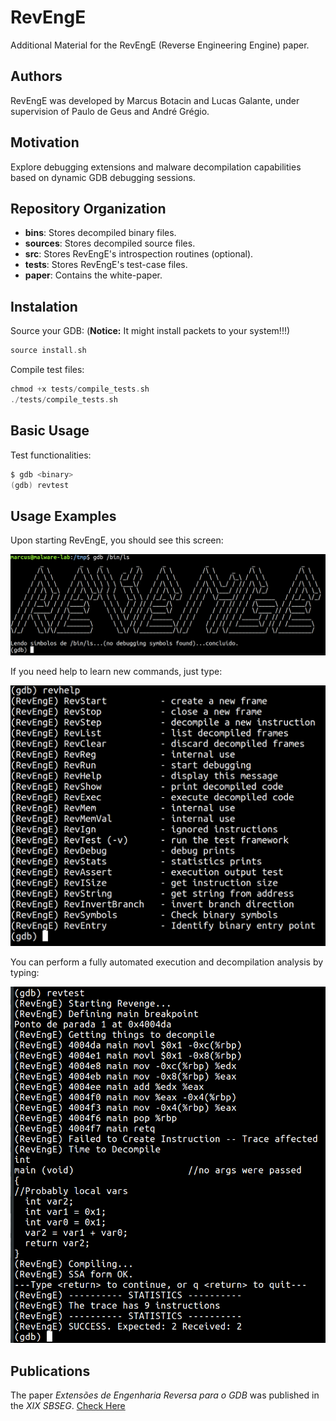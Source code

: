# RevEngE

Additional Material for the RevEngE (Reverse Engineering Engine) paper.

## Authors

RevEngE was developed by Marcus Botacin and Lucas Galante, under supervision of Paulo de Geus and André Grégio.

## Motivation

Explore debugging extensions and malware decompilation capabilities based on dynamic GDB debugging sessions.

## Repository Organization

* **bins**: Stores decompiled binary files.
* **sources**: Stores decompiled source files.
* **src**: Stores RevEngE's introspection routines (optional).
* **tests**: Stores RevEngE's test-case files.
* **paper**: Contains the white-paper.

## Instalation

Source your GDB: (**Notice:** It might install packets to your system!!!)

```C
source install.sh
```

Compile test files:

```C
chmod +x tests/compile_tests.sh
./tests/compile_tests.sh
```

## Basic Usage

Test functionalities:

```C
$ gdb <binary>
(gdb) revtest
```

## Usage Examples

Upon starting RevEngE, you should see this screen:

![A](figs/rev1.png)

If you need help to learn new commands, just type:

![A](figs/rev2.png)

You can perform a fully automated execution and decompilation analysis by typing:

![A](figs/rev3.png)

## Publications

The paper *Extensões de Engenharia Reversa para o GDB* was published in the *XIX SBSEG*. [Check Here](paper/artigo.pdf)
